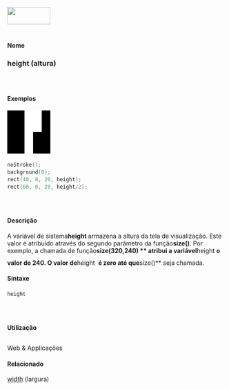 <img height="40" src="../images/1pix.gif" width="100"/>
<img height="1" src="../images/1pix.gif" width="20"/>
<img height="1" src="../images/1pix.gif" width="555"/>

#### Nome
### height (altura)
<img height="25" src="../images/1pix.gif" width="1"/>

#### Exemplos
<img border="0" height="100" src="media/height.gif" width="100"/>

```pde
noStroke(); 
background(0); 
rect(40, 0, 20, height); 
rect(60, 0, 20, height/2); 

```
<img height="25" src="../images/1pix.gif" width="1"/>

#### Descrição
A variável de sistema<span style="font-style: italic;"></span>**height**<span style="font-style: italic;"></span>
armazena a altura da tela de visualização. Este valor
é atribuído através do segundo parâmetro da
função**size()**. Por exemplo, a chamada de função**size(320,240) ** atribui a variável**height **o valor de 240. O valor de**height  **é zero até que**size()** seja chamada.
<img height="25" src="../images/1pix.gif" width="1"/>

#### Sintaxe
```pde
height

```
<img height="25" src="../images/1pix.gif" width="1"/>

#### Utilização

	
Web & Applicações
<img height="25" src="../images/1pix.gif" width="1"/>

#### Relacionado
[width](width) (largura)
